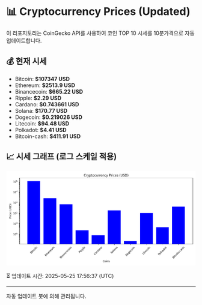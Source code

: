 
# 📊 Cryptocurrency Prices (Updated)

이 리포지토리는 CoinGecko API를 사용하여 코인 TOP 10 시세를 10분가격으로 자동 업데이트합니다.

## 💰 현재 시세
- Bitcoin: **$107347 USD**
- Ethereum: **$2513.9 USD**
- Binancecoin: **$665.22 USD**
- Ripple: **$2.29 USD**
- Cardano: **$0.743661 USD**
- Solana: **$170.77 USD**
- Dogecoin: **$0.219026 USD**
- Litecoin: **$94.48 USD**
- Polkadot: **$4.41 USD**
- Bitcoin-cash: **$411.91 USD**

## 📈 시세 그래프 (로그 스케일 적용)
![Crypto Prices](crypto_prices.png)

⏳ 업데이트 시간: 2025-05-25 17:56:37 (UTC)

---
자동 업데이트 봇에 의해 관리됩니다.
